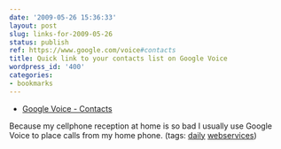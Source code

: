 ```yaml
---
date: '2009-05-26 15:36:33'
layout: post
slug: links-for-2009-05-26
status: publish
ref: https://www.google.com/voice#contacts
title: Quick link to your contacts list on Google Voice
wordpress_id: '400'
categories:
- bookmarks
---
```


  * [Google Voice - Contacts](https://www.google.com/voice#contacts)


Because my cellphone reception at home is so bad I usually use Google Voice to place calls from my home phone. (tags: [daily](http://delicious.com/eob/daily) [webservices](http://delicious.com/eob/webservices))




